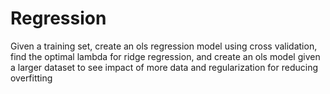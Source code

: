 # Regression
Given a training set, create an ols regression model using cross validation, find the optimal lambda for ridge regression, and create an ols model given a larger dataset to see impact of more data and regularization for reducing overfitting
